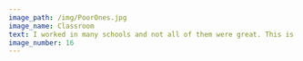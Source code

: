 ```yaml
---
image_path: /img/PoorOnes.jpg
image_name: Classroom
text: I worked in many schools and not all of them were great. This is my classroom in the poorest one I've worked in. Children were really smart and well behaved though. 
image_number: 16
---
```

